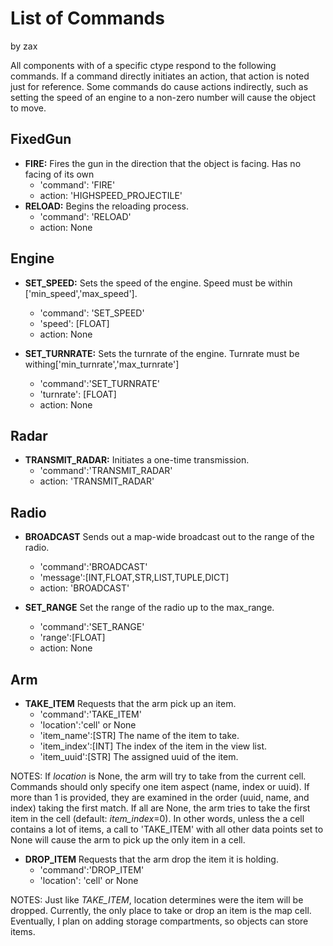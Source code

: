 # List of Commands
by zax

All components with of a specific ctype respond to the following commands.
If a command directly initiates an action, that action is noted just for reference.
Some commands do cause actions indirectly, such as setting the speed of an engine to
a non-zero number will cause the object to move.

## FixedGun
* **FIRE:** Fires the gun in the direction that the object is facing. Has no facing of its own
    * 'command': 'FIRE' 
    * action: 'HIGHSPEED_PROJECTILE'
* **RELOAD:** Begins the reloading process.
    * 'command': 'RELOAD'
    * action: None

## Engine
* **SET_SPEED:** Sets the speed of the engine. Speed must be within ['min_speed','max_speed'].
    * 'command': 'SET_SPEED'
    * 'speed': [FLOAT]
    * action: None
    
* **SET_TURNRATE:** Sets the turnrate of the engine. Turnrate must be withing['min_turnrate','max_turnrate']
    * 'command':'SET_TURNRATE'
    * 'turnrate': [FLOAT]
    * action: None

## Radar
* **TRANSMIT_RADAR:** Initiates a one-time transmission.
    * 'command':'TRANSMIT_RADAR'
    * action: 'TRANSMIT_RADAR'

## Radio
* **BROADCAST** Sends out a map-wide broadcast out to the range of the radio.
    * 'command':'BROADCAST'
    * 'message':[INT,FLOAT,STR,LIST,TUPLE,DICT]
    * action: 'BROADCAST'

* **SET_RANGE** Set the range of the radio up to the max_range.
    * 'command':'SET_RANGE'
    * 'range':[FLOAT]
    * action: None

## Arm
* **TAKE_ITEM** Requests that the arm pick up an item.
    * 'command':'TAKE_ITEM'
    * 'location':'cell' or None
    * 'item_name':[STR] The name of the item to take.
    * 'item_index':[INT] The index of the item in the view list.
    * 'item_uuid':[STR] The assigned uuid of the item.

NOTES: If *location* is None, the arm will try to take from the current cell. Commands should only specify one item aspect (name, index or uuid). If more than 1 is provided, they are examined in the order (uuid, name, and index) taking the first match. If all are None, the arm tries to take the first item in the cell (default: *item_index*=0). In other words, unless the a cell contains a lot of items, a call to 'TAKE_ITEM' with all other data points set to None will cause the arm to pick up the only item in a cell.

* **DROP_ITEM** Requests that the arm drop the item it is holding.
    * 'command':'DROP_ITEM'
    * 'location': 'cell' or None

NOTES: Just like *TAKE_ITEM*, location determines were the item will be dropped. Currently, the only place to take or drop an item is the map cell. Eventually, I plan on adding storage compartments, so objects can store items.